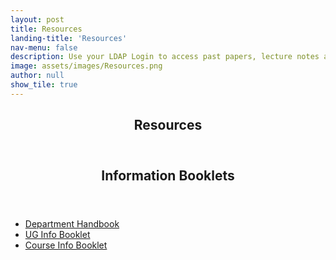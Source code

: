 ```yaml
---
layout: post
title: Resources
landing-title: 'Resources'
nav-menu: false
description: Use your LDAP Login to access past papers, lecture notes and other study material
image: assets/images/Resources.png
author: null
show_tile: true
---
```


<!-- One -->
<section id="one">
	<div class="inner">
		<header class="major">
			<h1>Resources</h1>
		</header>

<!-- Two -->
<section id="two">
    <div class="inner">
	<header class="major">
	    <h2>Information Booklets</h2>
	</header>
	<!--p></p-->
	<ul class="actions">
	    <li><a href="../files/sss/phyhandbook.pdf" class="button next" target="_blank">Department Handbook</a></li>
	    <li><a href="../files/sss/UGInfo.pdf" class="button next" target="_blank">UG Info Booklet</a></li>
	    <li><a href="../files/sss/cib2020.pdf" class="button next" target="_blank">Course Info Booklet</a></li>
	</ul>
    </div>
</section>
